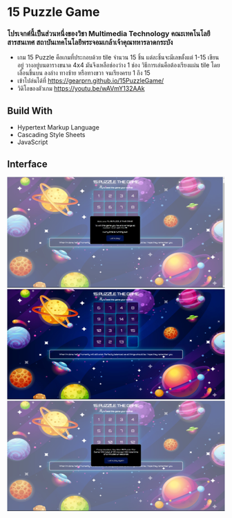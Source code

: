 # 15 Puzzle Game
### โปรเจกต์นี้เป็นส่วนหนึ่งของวิชา Multimedia Technology คณะเทคโนโลยีสารสนเทศ สถาบันเทคโนโลยีพระจอมเกล้าเจ้าคุณทหารลาดกระบัง  
+ เกม 15 Puzzle คือเกมที่ประกอบด้วย tile จำนวน 15 ชิ้น แต่ละชิ้นจะมีเลขตั้งแต่ 1-15 เขียนอยู่ วางอยู่บนตารางขนาด 4x4 มันจึงเหลือช่องว่าง 1 ช่อง วิธีการเล่นคือต้องเรียงแผ่น tile โดยเลื่อนขึ้นบน ลงล่าง ทางซ้าย หรือทางขวา จนเรียงครบ 1 ถึง 15  
+ เข้าไปล่นได้ที่ https://gearprn.github.io/15PuzzleGame/
+ วิดิโอของตัวเกม https://youtu.be/wAVmY132AAk  
## Build With
+ Hypertext Markup Language
+ Cascading Style Sheets
+ JavaScript
## Interface
![](img/interface_1.PNG)  
![](img/interface_2.PNG)  
![](img/interface_3.PNG)  
